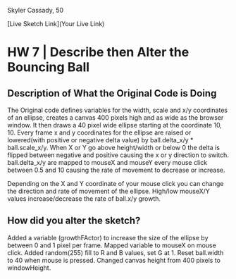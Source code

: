 Skyler Cassady,
50

[Live Sketch Link](Your Live Link)


# HW 7 | Describe then Alter the Bouncing Ball

## Description of What the Original Code is Doing

The Original code defines variables for the width, scale and x/y coordinates of an ellipse, creates a canvas 400 pixels high and as wide as the browser window.  It then draws a 40 pixel wide ellipse starting at the coordinate 10, 10.  Every frame x and  y coordinates for the ellipse are raised or lowered(with positive or negative delta value) by ball.delta_x/y * ball.scale_x/y. When X or Y go above height/width or below 0 the delta is flipped between negative and positive causing the x or y direction to switch.  ball.delta_x/y are mapped to mouseX and mouseY every mouse click between 0.5 and 10 causing the rate of movement to decrease or increase.

Depending on the X and Y coordinate of your mouse click you can change the direction and rate of movement of the ellipse.  High/low mouseX/Y values increase/decrease the rate of ball.x/y growth.

## How did you alter the sketch?

Added a variable (growthFActor) to increase the size of the ellipse by between 0 and 1 pixel per frame.  Mapped variable to mouseX on mouse click.  Added random(255) fill to R and B values, set G at 1.  Reset ball.width to 40 when mouse is pressed.  Changed canvas height from 400 pixels to windowHeight.
